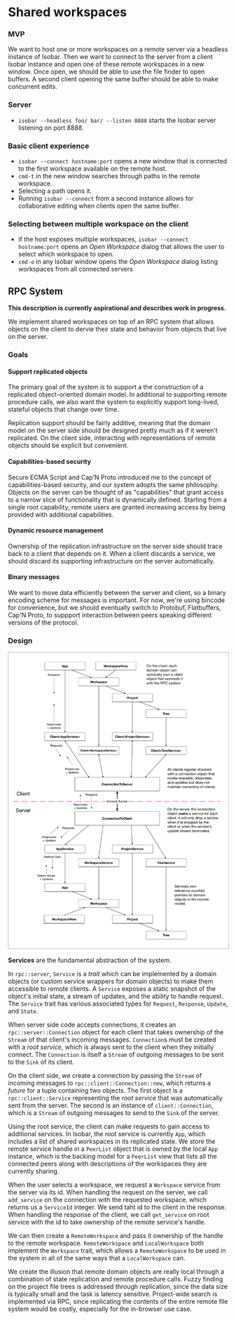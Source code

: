# Shared workspaces

### MVP

We want to host one or more workspaces on a remote server via a headless instance of Isobar. Then we want to connect to the server from a client Isobar instance and open one of these remote workspaces in a new window. Once open, we should be able to use the file finder to open buffers. A second client opening the same buffer should be able to make concurrent edits.

### Server

* `isobar --headless foo/ bar/ --listen 8888` starts the Isobar server listening on port 8888.

### Basic client experience

* `isobar --connect hostname:port` opens a new window that is connected to the first workspace available on the remote host.
* `cmd-t` in the new window searches through paths in the remote workspace.
* Selecting a path opens it.
* Running `isobar --connect` from a second instance allows for collaborative editing when clients open the same buffer.

### Selecting between multiple workspace on the client

* if the host exposes multiple workspaces, `isobar --connect hostname:port` opens an *Open Workspace* dialog that allows the user to select which workspace to open.
* `cmd-o` in any Isobar window opens the *Open Workspace* dialog listing workspaces from all connected servers

## RPC System

**This description is currently aspirational and describes work in progress.**

We implement shared workspaces on top of an RPC system that allows objects on the client to dervie their state and behavior from objects that live on the server.

### Goals

#### Support replicated objects

The primary goal of the system is to support a the construction of a replicated object-oriented domain model. In additional to supporting remote procedure calls, we also want the system to explicitly support long-lived, stateful objects that change over time.

Replication support should be fairly additive, meaning that the domain model on the server side should be designed pretty much as if it weren't replicated. On the client side, interacting with representations of remote objects should be explicit but convenient.

#### Capabilities-based security

Secure ECMA Script and Cap'N Proto introduced me to the concept of capabilities-based security, and our system adopts the same philosophy. Objects on the server can be thought of as "capabilities" that grant access to a narrow slice of functionality that is dynamically defined. Starting from a single root capability, remote users are granted increasing access by being provided with additional capabilities.

#### Dynamic resource management

Ownership of the replication infrastructure on the server side should trace back to a client that depends on it. When a client discards a service, we should discard its supporting infrastructure on the server automatically.

#### Binary messages

We want to move data efficiently between the server and client, so a binary encoding scheme for messages is important. For now, we're using bincode for convenience, but we should eventually switch to Protobuf, Flatbuffers, Cap'N Proto, to suppport interaction between peers speaking different versions of the protocol.

### Design

![Diagram](../images/rpc.png)

**Services** are the fundamental abstraction of the system.

In `rpc::server`, `Service` is a *trait* which can be implemented by a domain objects (or custom service wrappers for domain objects) to make them accessible to remote clients. A `Service` exposes a static snapshot of the object's initial state, a stream of updates, and the ability to handle request. The `Service` trait has various associated types for `Request`, `Response`, `Update`, and `State`.

When server side code accepts connections, it creates an `rpc::server::Connection` object for each client that takes ownership of the `Stream` of that client's incoming messages. `Connection`s must be created with a *root service*, which is always sent to the client when they initially connect. The `Connection` is itself a `Stream` of outgoing messages to be sent to the `Sink` of its client.

On the client side, we create a connection by passing the `Stream` of incoming messages to `rpc::client::Connection::new`, which returns a *future* for a tuple containing two objects. The first object is a `rpc::client::Service` representing the *root service* that was automatically sent from the server. The second is an instance of `client::Connection`, which is a `Stream` of outgoing messages to send to the `Sink` of the server.

Using the root service, the client can make requests to gain access to additional services. In Isobar, the root service is currently `App`, which includes a list of shared workspaces in its replicated state. We store the remote service handle in a `PeerList` object that is owned by the local `App` instance, which is the backing model for a `PeerList` view that lists all the connected peers along with descriptions of the workspaces they are currently sharing.

When the user selects a workspace, we request a `Workspace` service from the server via its id. When handling the request on the server, we call `add_service` on the connection with the requested workspace, which returns us a `ServiceId` integer. We send taht id to the client in the response. When handling the response of the client, we call `get_service` on root service with the id to take ownership of the remote service's handle.

We can then create a `RemoteWorkspace` and pass it ownership of the handle to the remote workspace. `RemoteWorkspace` and `LocalWorkspace` both implement the `Workspace` trait, which allows a `RemoteWorkspace` to be used in the system in all of the same ways that a `LocalWorkspace` can.

We create the illusion that remote domain objects are really local through a combination of state replication and remote procedure calls. Fuzzy finding on the project file trees is addressed through replication, since the data size is typically small and the task is latency sensitive. Project-wide search is implemented via RPC, since replicating the contents of the entire remote file system would be costly, especially for the in-browser use case.
